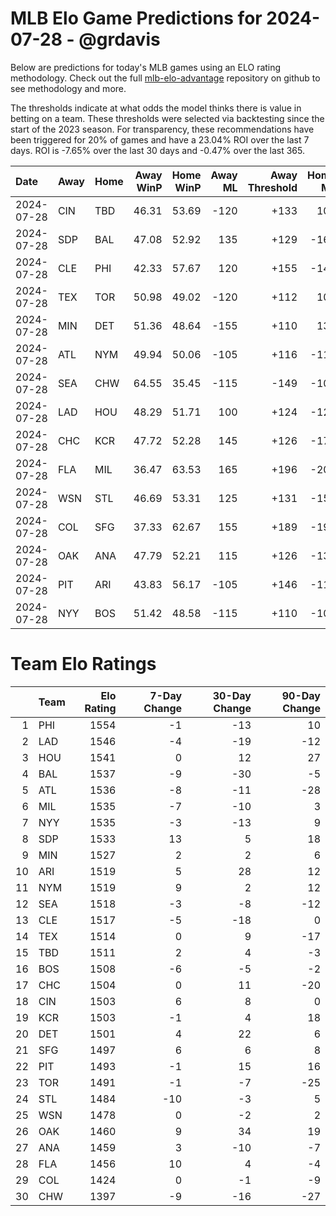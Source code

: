 # MLB Elo Game Predictions for 2024-07-28 - @grdavis
Below are predictions for today's MLB games using an ELO rating methodology. Check out the full [mlb-elo-advantage](https://github.com/grdavis/mlb-elo-advantage) repository on github to see methodology and more.

The thresholds indicate at what odds the model thinks there is value in betting on a team. These thresholds were selected via backtesting since the start of the 2023 season. For transparency, these recommendations have been triggered for 20% of games and have a 23.04% ROI over the last 7 days. ROI is -7.65% over the last 30 days and -0.47% over the last 365.

| Date       | Away   | Home   |   Away WinP |   Home WinP |   Away ML |   Away Threshold |   Home ML |   Home Threshold |
|:-----------|:-------|:-------|------------:|------------:|----------:|-----------------:|----------:|-----------------:|
| 2024-07-28 | CIN    | TBD    |       46.31 |       53.69 |      -120 |             +133 |       100 |             +101 |
| 2024-07-28 | SDP    | BAL    |       47.08 |       52.92 |       135 |             +129 |      -160 |             +104 |
| 2024-07-28 | CLE    | PHI    |       42.33 |       57.67 |       120 |             +155 |      -145 |             -115 |
| 2024-07-28 | TEX    | TOR    |       50.98 |       49.02 |      -120 |             +112 |       100 |             +120 |
| 2024-07-28 | MIN    | DET    |       51.36 |       48.64 |      -155 |             +110 |       130 |             +122 |
| 2024-07-28 | ATL    | NYM    |       49.94 |       50.06 |      -105 |             +116 |      -115 |             +116 |
| 2024-07-28 | SEA    | CHW    |       64.55 |       35.45 |      -115 |             -149 |      -105 |             +205 |
| 2024-07-28 | LAD    | HOU    |       48.29 |       51.71 |       100 |             +124 |      -120 |             +109 |
| 2024-07-28 | CHC    | KCR    |       47.72 |       52.28 |       145 |             +126 |      -175 |             +107 |
| 2024-07-28 | FLA    | MIL    |       36.47 |       63.53 |       165 |             +196 |      -200 |             -143 |
| 2024-07-28 | WSN    | STL    |       46.69 |       53.31 |       125 |             +131 |      -150 |             +103 |
| 2024-07-28 | COL    | SFG    |       37.33 |       62.67 |       155 |             +189 |      -190 |             -138 |
| 2024-07-28 | OAK    | ANA    |       47.79 |       52.21 |       115 |             +126 |      -135 |             +107 |
| 2024-07-28 | PIT    | ARI    |       43.83 |       56.17 |      -105 |             +146 |      -115 |             -108 |
| 2024-07-28 | NYY    | BOS    |       51.42 |       48.58 |      -115 |             +110 |      -105 |             +122 |

# Team Elo Ratings
|    | Team   |   Elo Rating |   7-Day Change |   30-Day Change |   90-Day Change |
|---:|:-------|-------------:|---------------:|----------------:|----------------:|
|  1 | PHI    |         1554 |             -1 |             -13 |              10 |
|  2 | LAD    |         1546 |             -4 |             -19 |             -12 |
|  3 | HOU    |         1541 |              0 |              12 |              27 |
|  4 | BAL    |         1537 |             -9 |             -30 |              -5 |
|  5 | ATL    |         1536 |             -8 |             -11 |             -28 |
|  6 | MIL    |         1535 |             -7 |             -10 |               3 |
|  7 | NYY    |         1535 |             -3 |             -13 |               9 |
|  8 | SDP    |         1533 |             13 |               5 |              18 |
|  9 | MIN    |         1527 |              2 |               2 |               6 |
| 10 | ARI    |         1519 |              5 |              28 |              12 |
| 11 | NYM    |         1519 |              9 |               2 |              12 |
| 12 | SEA    |         1518 |             -3 |              -8 |             -12 |
| 13 | CLE    |         1517 |             -5 |             -18 |               0 |
| 14 | TEX    |         1514 |              0 |               9 |             -17 |
| 15 | TBD    |         1511 |              2 |               4 |              -3 |
| 16 | BOS    |         1508 |             -6 |              -5 |              -2 |
| 17 | CHC    |         1504 |              0 |              11 |             -20 |
| 18 | CIN    |         1503 |              6 |               8 |               0 |
| 19 | KCR    |         1503 |             -1 |               4 |              18 |
| 20 | DET    |         1501 |              4 |              22 |               6 |
| 21 | SFG    |         1497 |              6 |               6 |               8 |
| 22 | PIT    |         1493 |             -1 |              15 |              16 |
| 23 | TOR    |         1491 |             -1 |              -7 |             -25 |
| 24 | STL    |         1484 |            -10 |              -3 |               5 |
| 25 | WSN    |         1478 |              0 |              -2 |               2 |
| 26 | OAK    |         1460 |              9 |              34 |              19 |
| 27 | ANA    |         1459 |              3 |             -10 |              -7 |
| 28 | FLA    |         1456 |             10 |               4 |              -4 |
| 29 | COL    |         1424 |              0 |              -1 |              -9 |
| 30 | CHW    |         1397 |             -9 |             -16 |             -27 |